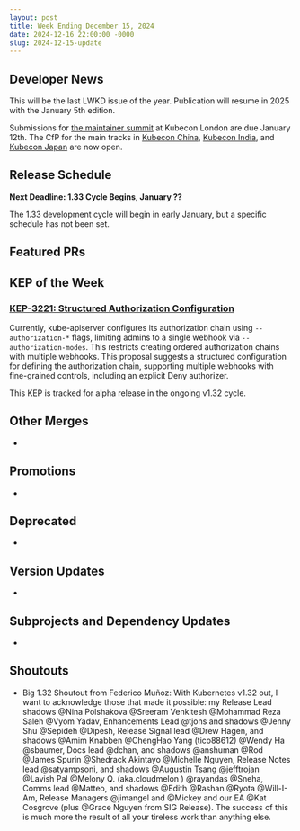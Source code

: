 ```yaml
---
layout: post
title: Week Ending December 15, 2024
date: 2024-12-16 22:00:00 -0000
slug: 2024-12-15-update
---
```


## Developer News

This will be the last LWKD issue of the year.  Publication will resume in 2025 with the January 5th edition.

Submissions for [the maintainer summit](https://events.linuxfoundation.org/kubecon-cloudnativecon-europe/features-add-ons/maintainer-summit/#call-for-proposals) at Kubecon London are due January 12th.  The CfP for the main tracks in [Kubecon China](https://events.linuxfoundation.org/kubecon-cloudnativecon-china/program/call-for-proposal/), [Kubecon India](https://events.linuxfoundation.org/kubecon-cloudnativecon-india/program/cfp/), and [Kubecon Japan](https://events.linuxfoundation.org/kubecon-cloudnativecon-japan/program/cfp/) are now open.

## Release Schedule

**Next Deadline: 1.33 Cycle Begins, January ??**

The 1.33 development cycle will begin in early January, but a specific schedule has not been set.

## Featured PRs


## KEP of the Week
### [KEP-3221: Structured Authorization Configuration](https://github.com/kubernetes/enhancements/issues/3221)

Currently, kube-apiserver configures its authorization chain using `--authorization-*` flags, limiting admins to a single webhook via `--authorization-modes`. This restricts creating ordered authorization chains with multiple webhooks. This proposal suggests a structured configuration for defining the authorization chain, supporting multiple webhooks with fine-grained controls, including an explicit Deny authorizer.

This KEP is tracked for alpha release in the ongoing v1.32 cycle.

## Other Merges

*

## Promotions

*

## Deprecated

*

## Version Updates

*

## Subprojects and Dependency Updates

*

## Shoutouts

* Big 1.32 Shoutout from Federico Muñoz: With Kubernetes v1.32 out, I want to acknowledge those that made it possible: my Release Lead shadows @Nina Polshakova @Sreeram Venkitesh @Mohammad Reza Saleh @Vyom Yadav, Enhancements Lead @tjons and shadows @Jenny Shu @Sepideh @Dipesh, Release Signal lead @Drew Hagen, and shadows @Amim Knabben @ChengHao Yang (tico88612) @Wendy Ha @sbaumer, Docs lead @dchan, and shadows @anshuman @Rod @James Spurin @Shedrack Akintayo @Michelle Nguyen, Release Notes lead @satyampsoni, and shadows @Augustin Tsang @jefftrojan @Lavish Pal @Melony Q. (aka.cloudmelon ) @rayandas @Sneha, Comms lead @Matteo, and shadows @Edith @Rashan @Ryota @Will-I-Am, Release Managers @jimangel and @Mickey and our EA @Kat Cosgrove (plus @Grace Nguyen from SIG Release). The success of this is much more the result of all your tireless work than anything else.
